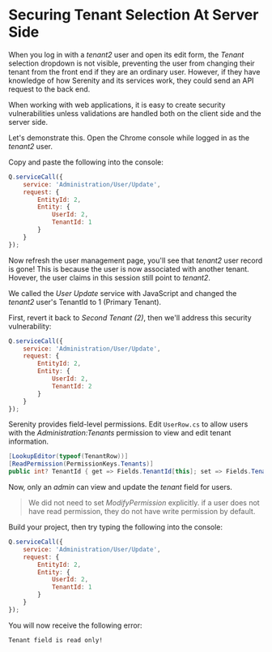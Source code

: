 # Securing Tenant Selection At Server Side

When you log in with a _tenant2_ user and open its edit form, the *Tenant* selection dropdown is not visible, preventing the user from changing their tenant from the front end if they are an ordinary user. However, if they have knowledge of how Serenity and its services work, they could send an API request to the back end.

When working with web applications, it is easy to create security vulnerabilities unless validations are handled both on the client side and the server side.

Let's demonstrate this. Open the Chrome console while logged in as the _tenant2_ user.

Copy and paste the following into the console:

```js
Q.serviceCall({ 
    service: 'Administration/User/Update', 
    request: { 
        EntityId: 2, 
        Entity: { 
            UserId: 2, 
            TenantId: 1 
        }
    }
});
```

Now refresh the user management page, you'll see that _tenant2_ user record is gone! This is because the user is now associated with another tenant. Hovever, the user claims in this session still point to _tenant2_.

We called the *User Update* service with JavaScript and changed the _tenant2_ user's TenantId to 1 (Primary Tenant).

First, revert it back to *Second Tenant (2)*, then we'll address this security vulnerability:

```js
Q.serviceCall({ 
    service: 'Administration/User/Update', 
    request: { 
        EntityId: 2, 
        Entity: { 
            UserId: 2, 
            TenantId: 2 
        }
    }
});
```

Serenity provides field-level permissions. Edit `UserRow.cs` to allow users with the *Administration:Tenants* permission to view and edit tenant information.

```csharp
[LookupEditor(typeof(TenantRow))]
[ReadPermission(PermissionKeys.Tenants)]
public int? TenantId { get => Fields.TenantId[this]; set => Fields.TenantId[this] = value; }
```

Now, only an _admin_ can view and update the *tenant* field for users.

> We did not need to set *ModifyPermission* explicitly. if a user does not have read permission, they do not have write permission by default.

Build your project, then try typing the following into the console:

```js
Q.serviceCall({ 
    service: 'Administration/User/Update', 
    request: { 
        EntityId: 2, 
        Entity: { 
            UserId: 2, 
            TenantId: 1 
        }
    }
});
```

You will now receive the following error:

```text
Tenant field is read only!
```